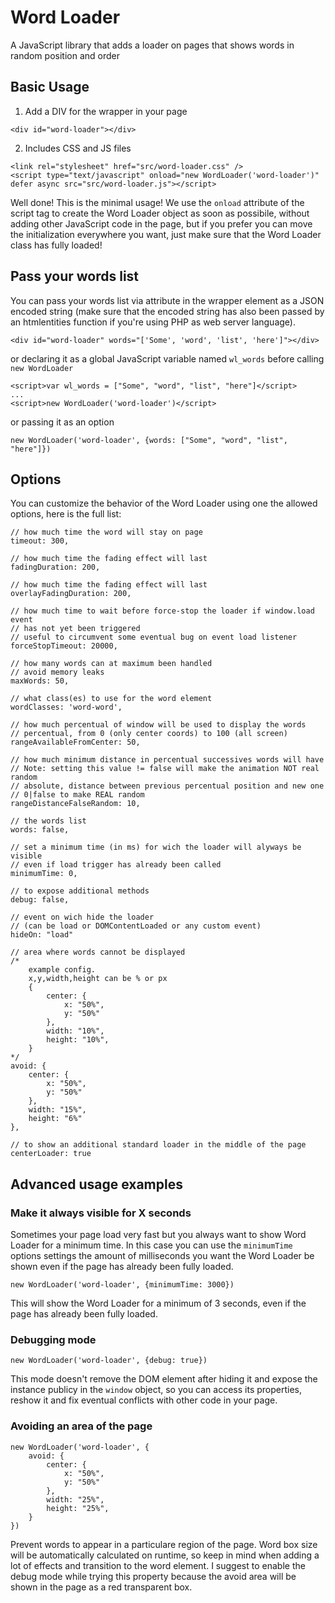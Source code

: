 # Word Loader
A JavaScript library that adds a loader on pages that shows words in random position and order

## Basic Usage
1. Add a DIV for the wrapper in your page
```
<div id="word-loader"></div>
```

2. Includes CSS and JS files
```
<link rel="stylesheet" href="src/word-loader.css" />
<script type="text/javascript" onload="new WordLoader('word-loader')" defer async src="src/word-loader.js"></script>
```

Well done! This is the minimal usage!
We use the `onload` attribute of the script tag to create the Word Loader object as soon as possibile, without adding other JavaScript code in the page, but if you prefer you can move the initialization everywhere you want, just make sure that the Word Loader class has fully loaded!

## Pass your words list
You can pass your words list via attribute in the wrapper element as a JSON encoded string (make sure that the encoded string has also been passed by an htmlentities function if you're using PHP as web server language).
```
<div id="word-loader" words="['Some', 'word', 'list', 'here']"></div>
```

or declaring it as a global JavaScript variable named `wl_words` before calling `new WordLoader`
```
<script>var wl_words = ["Some", "word", "list", "here"]</script>
...
<script>new WordLoader('word-loader')</script>
```

or passing it as an option
```
new WordLoader('word-loader', {words: ["Some", "word", "list", "here"]})
```

## Options
You can customize the behavior of the Word Loader using one the allowed options, here is the full list:
```
// how much time the word will stay on page
timeout: 300,

// how much time the fading effect will last
fadingDuration: 200,

// how much time the fading effect will last
overlayFadingDuration: 200,

// how much time to wait before force-stop the loader if window.load event 
// has not yet been triggered
// useful to circumvent some eventual bug on event load listener
forceStopTimeout: 20000,

// how many words can at maximum been handled
// avoid memory leaks
maxWords: 50,

// what class(es) to use for the word element
wordClasses: 'word-word',

// how much percentual of window will be used to display the words
// percentual, from 0 (only center coords) to 100 (all screen)
rangeAvailableFromCenter: 50, 

// how much minimum distance in percentual successives words will have
// Note: setting this value != false will make the animation NOT real random
// absolute, distance between previous percentual position and new one
// 0|false to make REAL random
rangeDistanceFalseRandom: 10,

// the words list
words: false,

// set a minimum time (in ms) for wich the loader will alyways be visible
// even if load trigger has already been called
minimumTime: 0,

// to expose additional methods
debug: false,

// event on wich hide the loader 
// (can be load or DOMContentLoaded or any custom event)
hideOn: "load"

// area where words cannot be displayed
/* 
    example config.
    x,y,width,height can be % or px
    {
        center: {
            x: "50%",
            y: "50%"
        },
        width: "10%",
        height: "10%",
    }
*/ 
avoid: {
    center: {
        x: "50%",
        y: "50%"
    },
    width: "15%",
    height: "6%"
},

// to show an additional standard loader in the middle of the page
centerLoader: true
```

## Advanced usage examples
### Make it always visible for X seconds
Sometimes your page load very fast but you always want to show Word Loader for a minimum time.
In this case you can use the `minimumTime` options settings the amount of milliseconds you want the Word Loader be shown even if the page has already been fully loaded.
```
new WordLoader('word-loader', {minimumTime: 3000})
```
This will show the Word Loader for a minimum of 3 seconds, even if the page has already been fully loaded.

### Debugging mode
```
new WordLoader('word-loader', {debug: true})
```
This mode doesn't remove the DOM element after hiding it and expose the instance publicy in the `window` object, so you can access its properties, reshow it and fix eventual conflicts with other code in your page.

### Avoiding an area of the page
```
new WordLoader('word-loader', {
    avoid: {
        center: {
            x: "50%",
            y: "50%"
        },
        width: "25%",
        height: "25%",
    }
})
```
Prevent words to appear in a particulare region of the page. Word box size will be automatically calculated on runtime, so keep in mind when adding a lot of effects and transition to the word element.
I suggest to enable the debug mode while trying this property because the avoid area will be shown in the page as a red transparent box.

